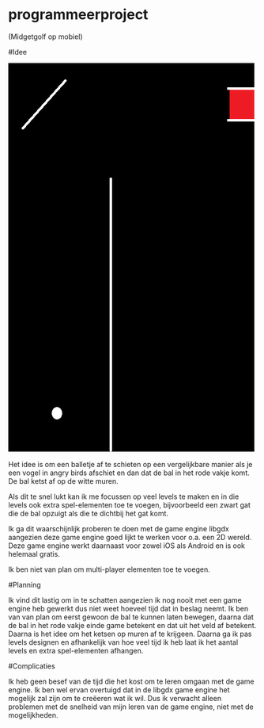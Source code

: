 # programmeerproject
(Midgetgolf op mobiel)

#Idee

![](/Docs/SchetsGame.png)

Het idee is om een balletje af te schieten op een vergelijkbare manier als je een vogel in angry birds afschiet en dan dat de bal in het rode vakje komt. De bal ketst af op de witte muren.

Als dit te snel lukt kan ik me focussen op veel levels te maken en in die levels ook extra spel-elementen toe te voegen, bijvoorbeeld een zwart gat die de bal opzuigt als die te dichtbij het gat komt.

Ik ga dit waarschijnlijk proberen te doen met de game engine libgdx aangezien deze game engine goed lijkt te werken voor o.a. een 2D wereld. Deze game engine werkt daarnaast voor zowel iOS als Android en is ook helemaal gratis. 

Ik ben niet van plan om multi-player elementen toe te voegen.

#Planning

Ik vind dit lastig om in te schatten aangezien ik nog nooit met een game engine heb gewerkt dus niet weet hoeveel tijd dat in beslag neemt. Ik ben van van plan om eerst gewoon de bal te kunnen laten bewegen, daarna dat de bal in het rode vakje einde game betekent en dat uit het veld af betekent. Daarna is het idee om het ketsen op muren af te krijgeen. Daarna ga ik pas levels designen en afhankelijk van hoe veel tijd ik heb laat ik het aantal levels en extra spel-elementen afhangen.

#Complicaties

Ik heb geen besef van de tijd die het kost om te leren omgaan met de game engine. Ik ben wel ervan overtuigd dat in de libgdx game engine het mogelijk zal zijn om te creëeren wat ik wil. Dus ik verwacht alleen problemen met de snelheid van mijn leren van de game engine, niet met de mogelijkheden.
